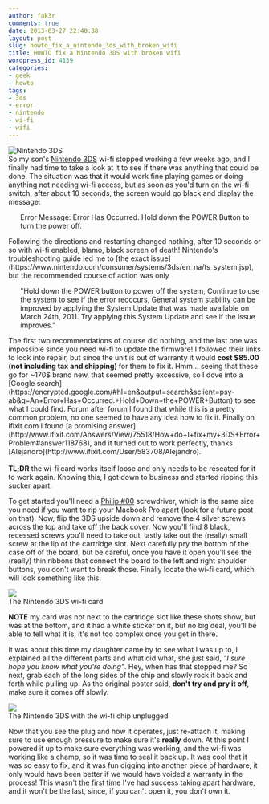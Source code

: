 ```yaml
---
author: fak3r
comments: true
date: 2013-03-27 22:40:38
layout: post
slug: howto_fix_a_nintendo_3ds_with_broken_wifi
title: HOWTO fix a Nintendo 3DS with broken wifi
wordpress_id: 4139
categories:
- geek
- howto
tags:
- 3ds
- error
- nintendo
- wi-fi
- wifi
---
```


![Nintendo 3DS](https://fak3r.com/assets/2013/1248580_flame_red_n3ds_final-300x256.jpg)
<br>So my son's [Nintendo 3DS](https://www.nintendo.com/3ds) wi-fi stopped working a few weeks ago, and I finally had time to take a look at it to see if there was anything that could be done. The situation was that it would work fine playing games or doing anything not needing wi-fi access, but as soon as you'd turn on the wi-fi switch, after about 10 seconds, the screen would go black and display the message: 
<ul>Error Message: Error Has Occurred. Hold down the POWER Button to turn the power off.</ul>
Following the directions and restarting changed nothing, after 10 seconds or so with wi-fi enabled, blamo, black screen of death! Nintendo's troubleshooting guide led me to [the exact issue](https://www.nintendo.com/consumer/systems/3ds/en_na/ts_system.jsp), but the recommended course of action was only 
<ul>"Hold down the POWER button to power off the system, Continue to use the system to see if the error reoccurs, General system stability can be improved by applying the System Update that was made available on March 24th, 2011. Try applying this System Update and see if the issue improves."</ul>
The first two recommendations of course did nothing, and the last one was impossible since you need wi-fi to update the firmware! I followed their links to look into repair, but since the unit is out of warranty it would <b>cost $85.00 (not including tax and shipping) </b>for them to fix it. Hmm... seeing that these go for ~170$ brand new, that seemed pretty excessive, so I dove into a [Google search](https://encrypted.google.com/#hl=en&output=search&sclient=psy-ab&q=An+Error+Has+Occurred.+Hold+Down+the+POWER+Button) to see what I could find. Forum after forum I found that while this is a pretty common problem, no one seemed to have any idea how to fix it. Finally on ifixit.com I found [a promising answer](http://www.ifixit.com/Answers/View/75518/How+do+I+fix+my+3DS+Error+Problem#answer118768), and it turned out to work perfectly, thanks [Alejandro](http://www.ifixit.com/User/583708/Alejandro). <br><br><b>TL;DR</b> the wi-fi card works itself loose and only needs to be reseated for it to work again. Knowing this, I got down to business and started ripping this sucker apart.

<!-- more -->

To get started you'll need a [Philip #00](http://www.ifixit.com/Tools/Phillips-00-Screwdriver/IF145-006) screwdriver, which is the same size you need if you want to rip your Macbook Pro apart (look for a future post on that). Now, flip the 3DS upside down and remove the 4 silver screws across the top and take off the back cover. Now you'll find 8 black, recessed screws you'll need to take out, lastly take out the (really) small screw at the lip of the cartridge slot. Next carefully pry the bottom of the case off of the board, but be careful, once you have it open you'll see the (really) thin ribbons that connect the board to the left and right shoulder buttons, you don't want to break those. Finally locate the wi-fi card, which will look something like this:

<img src="https://fak3r.com/assets/2013/231194-1-300x219.jpg" border="0"><br>
The Nintendo 3DS wi-fi card<br>

<b>NOTE</b> my card was not next to the cartridge slot like these shots show, but was at the bottom, and it had a white sticker on it, but no big deal, you'll be able to tell what it is, it's not too complex once you get in there.

It was about this time my daughter came by to see what I was up to, I explained all the different parts and what did what, she just said, _"I sure hope you know what you're doing"_. Hey, when has that stopped me? So next, grab each of the long sides of the chip and slowly rock it back and forth while pulling up. As the original poster said, **don't try and pry it off**, make sure it comes off slowly.

<img src="https://fak3r.com/assets/2013/231421-2-300x220.jpg" border="0"><br>
The Nintendo 3DS with the wi-fi chip unplugged<br>

Now that you see the plug and how it operates, just re-attach it, making sure to use enough pressure to make sure it's **really** down. At this point I powered it up to make sure everything was working, and the wi-fi was working like a champ, so it was time to seal it back up. It was cool that it was so easy to fix, and it was fun digging into another piece of hardware; it only would have been better if we would have voided a warranty in the process! This wasn't [the first time](http://fak3r.com/2007/05/29/howto-fix-a-g3-ibook-with-a-bad-logic-board-for-26-cents/) I've had success taking apart hardware, and it won't be the last, since, if you can't open it, you don't own it.
